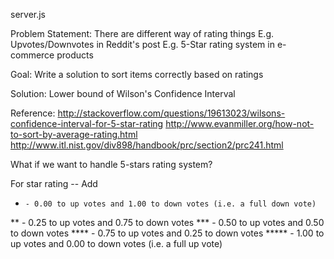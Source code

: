 
server.js

Problem Statement:
There are different way of rating things
E.g. Upvotes/Downvotes in Reddit's post
E.g. 5-Star rating system in e-commerce products

Goal:
Write a solution to sort items correctly based on ratings

Solution:
Lower bound of Wilson's Confidence Interval

Reference:
http://stackoverflow.com/questions/19613023/wilsons-confidence-interval-for-5-star-rating
http://www.evanmiller.org/how-not-to-sort-by-average-rating.html
http://www.itl.nist.gov/div898/handbook/prc/section2/prc241.html

What if we want to handle 5-stars rating system?

For star rating -- Add

*     - 0.00 to up votes and 1.00 to down votes (i.e. a full down vote)
**    - 0.25 to up votes and 0.75 to down votes
***   - 0.50 to up votes and 0.50 to down votes
****  - 0.75 to up votes and 0.25 to down votes
***** - 1.00 to up votes and 0.00 to down votes (i.e. a full up vote)
